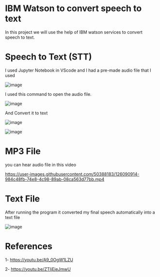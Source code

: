# IBM Watson to convert speech to text

In this project we will use the help of IBM watson services to convert speech to text.

# Speech to Text (STT)

I used Jupyter Notebook in VScode and I had a pre-made audio file that I used

![image](https://user-images.githubusercontent.com/50388183/126088553-805a5a97-4b09-4f93-a587-12645027242f.png)


I used this command to open the audio file.

![image](https://user-images.githubusercontent.com/50388183/126088723-888cf3a4-6eea-4784-942a-d52fe31ca77d.png)

And Convert it to text

![image](https://user-images.githubusercontent.com/50388183/126088791-e8e8d9f8-296b-461d-8c10-398364cc6fe4.png)


![image](https://user-images.githubusercontent.com/50388183/126088808-da886b9f-a404-4685-9924-93a1b2441b7c.png)

# MP3 File 
you can hear audio file in this video 

https://user-images.githubusercontent.com/50388183/126090914-984c48fb-74e8-4c98-89ab-08ca563d77bb.mp4

# Text File 
After running the program it converted my final speech automatically into a text file

![image](https://user-images.githubusercontent.com/50388183/126090985-b4f8dcab-d5c5-47dd-8949-0ba6188da223.png)

# References

1- https://youtu.be/A9_0OgW1LZU

2- https://youtu.be/ZTIjEjeJmwU

